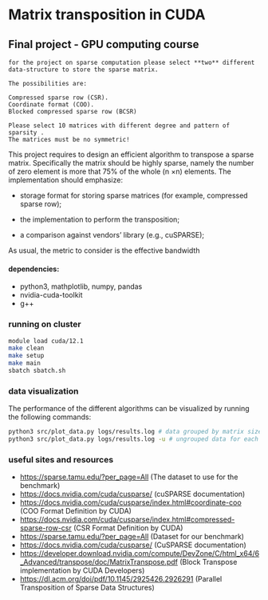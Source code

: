 # Matrix transposition in CUDA
## Final project - GPU computing course 

```
for the project on sparse computation please select **two** different data-structure to store the sparse matrix. 

The possibilities are:

Compressed sparse row (CSR).
Coordinate format (COO).
Blocked compressed sparse row (BCSR)

Please select 10 matrices with different degree and pattern of sparsity .
The matrices must be no symmetric! 
```

This project requires to design an efficient algorithm to transpose a sparse matrix. Specifically the
matrix should be highly sparse, namely the number of zero element is more that 75% of the whole
(n ×n) elements. The implementation should emphasize:

* storage format for storing sparse matrices (for example, compressed sparse row);

* the implementation to perform the transposition;

* a comparison against vendors’ library (e.g., cuSPARSE);

As usual, the metric to consider is the effective bandwidth

#### dependencies:
- python3, mathplotlib, numpy, pandas
- nvidia-cuda-toolkit
- g++

### running on cluster

```bash
module load cuda/12.1
make clean
make setup
make main
sbatch sbatch.sh
```

### data visualization

The performance of the different algorithms can be visualized by running the following commands:

```bash
python3 src/plot_data.py logs/results.log # data grouped by matrix size, approximated to nearest power of 2
python3 src/plot_data.py logs/results.log -u # ungrouped data for each matrix
```
  
### useful sites and resources
- https://sparse.tamu.edu/?per_page=All (The dataset to use for the benchmark)
- https://docs.nvidia.com/cuda/cusparse/ (cuSPARSE documentation)
- https://docs.nvidia.com/cuda/cusparse/index.html#coordinate-coo (COO Format Definition by CUDA)
- https://docs.nvidia.com/cuda/cusparse/index.html#compressed-sparse-row-csr (CSR Format Definition by CUDA)
- https://sparse.tamu.edu/?per_page=All (Dataset for our benchmark)
- https://docs.nvidia.com/cuda/cusparse/ (CuSPARSE documentation)
- https://developer.download.nvidia.com/compute/DevZone/C/html_x64/6_Advanced/transpose/doc/MatrixTranspose.pdf (Block Transpose implementation by CUDA Developers)
- https://dl.acm.org/doi/pdf/10.1145/2925426.2926291 (Parallel Transposition of Sparse Data Structures)